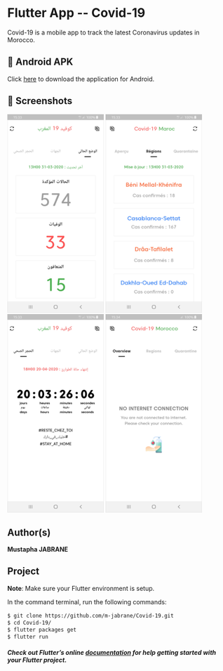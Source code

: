 # Flutter App -- Covid-19

Covid-19 is a mobile app to track the latest Coronavirus updates in Morocco.


## 📱 Android APK

Click [here](https://github.com/m-jabrane/Covid-19/raw/master/apk/Covid-19.apk) to download the application for Android.


## 📸 Screenshots

<img src="screenshots/1.png" width="220"/> <img src="screenshots/2.png" width="220"/> <img src="screenshots/3.png" width="220"/> <img src="screenshots/4.png" width="220"/>


## Author(s)

**Mustapha JABRANE**


## Project

**Note**: Make sure your Flutter environment is setup.

In the command terminal, run the following commands:

    $ git clone https://github.com/m-jabrane/Covid-19.git
    $ cd Covid-19/
    $ flutter packages get
    $ flutter run

##### Check out Flutter’s online [documentation](http://flutter.io/) for help getting started with your Flutter project.